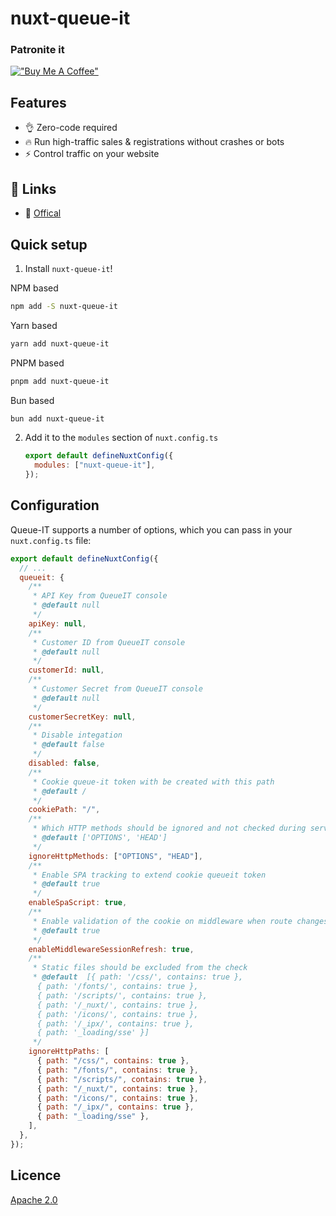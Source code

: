 # nuxt-queue-it

### Patronite it

[!["Buy Me A Coffee"](https://www.buymeacoffee.com/assets/img/custom_images/orange_img.png)](https://buymeacoffee.com/woomoo)

## Features

- 👌 Zero-code required
- 🔥 Run high-traffic sales & registrations without crashes or bots
- ⚡️ Control traffic on your website

## 🔗 Links

- 📘 [Offical](https://queue-it.com/)

## Quick setup

1. Install `nuxt-queue-it`!

NPM based

```bash
npm add -S nuxt-queue-it
```

Yarn based

```bash
yarn add nuxt-queue-it
```

PNPM based

```bash
pnpm add nuxt-queue-it
```

Bun based

```bash
bun add nuxt-queue-it
```

2. Add it to the `modules` section of `nuxt.config.ts`

   ```js
   export default defineNuxtConfig({
     modules: ["nuxt-queue-it"],
   });
   ```

## Configuration

Queue-IT supports a number of options, which you can pass in your `nuxt.config.ts` file:

```js
export default defineNuxtConfig({
  // ...
  queueit: {
    /**
     * API Key from QueueIT console
     * @default null
     */
    apiKey: null,
    /**
     * Customer ID from QueueIT console
     * @default null
     */
    customerId: null,
    /**
     * Customer Secret from QueueIT console
     * @default null
     */
    customerSecretKey: null,
    /**
     * Disable integation
     * @default false
     */
    disabled: false,
    /**
     * Cookie queue-it token with be created with this path
     * @default /
     */
    cookiePath: "/",
    /**
     * Which HTTP methods should be ignored and not checked during server calls
     * @default ['OPTIONS', 'HEAD']
     */
    ignoreHttpMethods: ["OPTIONS", "HEAD"],
    /**
     * Enable SPA tracking to extend cookie queueit token
     * @default true
     */
    enableSpaScript: true,
    /**
     * Enable validation of the cookie on middleware when route changes
     * @default true
     */
    enableMiddlewareSessionRefresh: true,
    /**
     * Static files should be excluded from the check
     * @default  [{ path: '/css/', contains: true },
      { path: '/fonts/', contains: true },
      { path: '/scripts/', contains: true },
      { path: '/_nuxt/', contains: true },
      { path: '/icons/', contains: true },
      { path: '/_ipx/', contains: true },
      { path: '_loading/sse' }]
     */
    ignoreHttpPaths: [
      { path: "/css/", contains: true },
      { path: "/fonts/", contains: true },
      { path: "/scripts/", contains: true },
      { path: "/_nuxt/", contains: true },
      { path: "/icons/", contains: true },
      { path: "/_ipx/", contains: true },
      { path: "_loading/sse" },
    ],
  },
});
```

## Licence

[Apache 2.0](./LICENCE)
